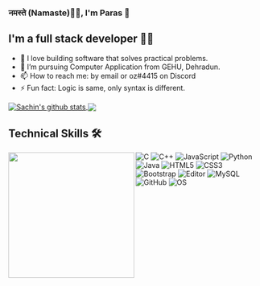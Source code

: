 ### नमस्ते (Namaste)🙏🏻, I'm Paras 👋
## I'm a full stack developer 👨‍💻

- 🔭 I love building software that solves practical problems.
- 🌱 I’m pursuing Computer Application from GEHU, Dehradun.
- 📫 How to reach me: by email or oz#4415 on Discord
- ⚡ Fun fact: Logic is same, only syntax is different.

<a href="https://github.com/hackcoderr/github-readme-stats">
  <img align="center" src="https://github-readme-stats.anuraghazra1.vercel.app/api?username=007hyno&show_icons=true&include_all_commits=true&theme=radical" alt="Sachin's github stats" />
</a>
<a href="https://github.com/007hyno/github-readme-stats">
 
  <img align="center" src="https://github-readme-stats.anuraghazra1.vercel.app/api/top-langs/?username=007hyno&layout=compact&theme=radical" />
</a>

## Technical Skills 🛠 
<img align='left' src='https://media.giphy.com/media/SWoSkN6DxTszqIKEqv/giphy.gif' width='250"'>

![C](https://img.shields.io/badge/-C-000?&logo=C)
![C++](https://img.shields.io/badge/-C++-00599C?style=flat-square&logo=c)
![JavaScript](https://img.shields.io/badge/-JavaScript-black?style=flat-square&logo=javascript)
![Python](https://img.shields.io/badge/-Python-black?style=flat-square&logo=Python)
![Java](https://img.shields.io/badge/-java-E34A86?style=flat-square&logo=java)
![HTML5](https://img.shields.io/badge/-HTML5-E34F26?style=flat-square&logo=html5&logoColor=white)
![CSS3](https://img.shields.io/badge/-CSS3-1572B6?style=flat-square&logo=css3)
![Bootstrap](https://img.shields.io/badge/-Bootstrap-563D7C?style=flat-square&logo=bootstrap)
![Editor](https://img.shields.io/badge/Editor-VSCode-blue?style=flat-square&logo=visual-studio-code&logoColor=white)
![MySQL](https://img.shields.io/badge/-MySQL-black?style=flat-square&logo=mysql)
![GitHub](https://img.shields.io/badge/-GitHub-181717?style=flat-square&logo=github)
![OS](https://img.shields.io/badge/OS-Linux-informational?style=flat-square&logo=linux&logoColor=white)


<!--
**007hyno/007hyno** is a ✨ _special_ ✨ repository because its `README.md` (this file) appears on your GitHub profile.

Here are some ideas to get you started:

- 🔭 I’m currently working on ...
- 🌱 I’m currently learning ...
- 👯 I’m looking to collaborate on ...
- 🤔 I’m looking for help with ...
- 💬 Ask me about ...
- 📫 How to reach me: ...
- 😄 Pronouns: ...
- ⚡ Fun fact: ...
-->

